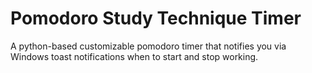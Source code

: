 # Pomodoro Study Technique Timer
A python-based customizable pomodoro timer that notifies you via Windows toast notifications when to start and stop working.

